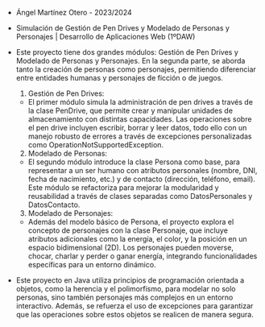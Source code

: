   * Ángel Martínez Otero - 2023/2024
  * Simulación de Gestión de Pen Drives y Modelado de Personas y Personajes | Desarrollo de Aplicaciones Web (1ºDAW)

  * Este proyecto tiene dos grandes módulos: Gestión de Pen Drives y Modelado de Personas y Personajes. En la segunda parte, se aborda tanto la creación de personas como personajes, permitiendo diferenciar entre entidades humanas y personajes de ficción o de juegos.

    1. Gestión de Pen Drives:
    - El primer módulo simula la administración de pen drives a través de la clase PenDrive, que permite crear y manipular unidades de almacenamiento con distintas capacidades. Las operaciones sobre el pen drive incluyen escribir, borrar y leer datos, todo ello con un manejo robusto de errores a través de excepciones personalizadas como OperationNotSupportedException.

    2. Modelado de Personas:
    - El segundo módulo introduce la clase Persona como base, para representar a un ser humano con atributos personales (nombre, DNI, fecha de nacimiento, etc.) y de contacto (dirección, teléfono, email). Este módulo se refactoriza para mejorar la modularidad y reusabilidad a través de clases separadas como DatosPersonales y DatosContacto.

    3. Modelado de Personajes:
    - Además del modelo básico de Persona, el proyecto explora el concepto de personajes con la clase Personaje, que incluye atributos adicionales como la energía, el color, y la posición en un espacio bidimensional (2D). Los personajes pueden moverse, chocar, charlar y perder o ganar energía, integrando funcionalidades específicas para un entorno dinámico.
   
  * Este proyecto en Java utiliza principios de programación orientada a objetos, como la herencia y el polimorfismo, para modelar no solo personas, sino también personajes más complejos en un entorno interactivo. Además, se refuerza el uso de excepciones para garantizar que las operaciones sobre estos objetos se realicen de manera segura.
